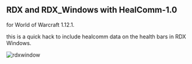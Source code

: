 RDX and RDX_Windows with HealComm-1.0
-------------------------------------

for World of Warcraft 1.12.1.

this is a quick hack to include healcomm data on the health bars in RDX Windows.

![rdxwindow](https://cloud.githubusercontent.com/assets/678207/22963471/43e256b8-f321-11e6-98f8-dbfb7d004128.png)
